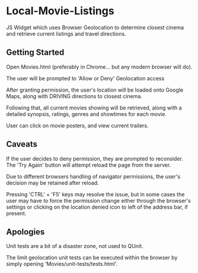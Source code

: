 # Local-Movie-Listings
JS Widget which uses Browser Geolocation to determine closest cinema and retrieve current listings and travel directions.

## Getting Started
Open Movies.html (preferably in Chrome... but any modern browser will do).

The user will be prompted to 'Allow or Deny' Geolocation access

After granting permission, the user's location will be loaded onto Google Maps, along with DRIVING directions to closest cinema.

Following that, all current movies showing will be retrieved, along with a detailed synopsis, ratings, genres and showtimes for each movie.

User can click on movie posters, and view current trailers.

## Caveats
If the user decides to deny permission, they are prompted to reconsider. The 'Try Again' button will attempt reload the page from the server. 

Due to different browsers handling of navigator permissions, the user's decision may be retained after reload. 

Pressing 'CTRL' + 'F5' keys may resolve the issue, but in some cases the user may have to force the permission change either through the browser's settings or clicking on the location denied icon to left of the address bar, if present.

## Apologies
Unit tests are a bit of a disaster zone, not used to QUnit.

The limit geolocation unit tests can be executed within the browser by simply opening 'Movies/unit-tests/tests.html'.

